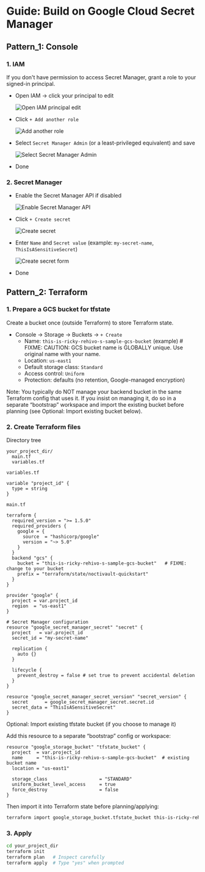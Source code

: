 # Guide: Build on Google Cloud Secret Manager

## Pattern_1: Console

### 1. IAM
If you don't have permission to access Secret Manager, grant a role to your signed-in principal.
- Open IAM → click your principal to edit
  
  ![Open IAM principal edit](../asset/iam_edit_top.png)
- Click `+ Add another role`
  
  ![Add another role](../asset/iam_add_another_role.png)
- Select `Secret Manager Admin` (or a least-privileged equivalent) and save
  
  ![Select Secret Manager Admin](../asset/iam_select_manager_secret_admin.png)
- Done

### 2. Secret Manager
- Enable the Secret Manager API if disabled
  
  ![Enable Secret Manager API](../asset/enable_secret_manager_api.png)
- Click `+ Create secret`
  
  ![Create secret](../asset/create_secret_manager_secret_top.png)
- Enter `Name` and `Secret value` (example: `my-secret-name`, `ThisIsASensitiveSecret`)
  
  ![Create secret form](../asset/create_secret_manager_secret_edit.png)
- Done


## Pattern_2: Terraform

### 1. Prepare a GCS bucket for tfstate

Create a bucket once (outside Terraform) to store Terraform state.
- Console → Storage → Buckets → `+ Create`
  - Name: `this-is-ricky-rehivo-s-sample-gcs-bucket` (example) # FIXME: CAUTION: GCS bucket name is GLOBALLY unique. Use original name with your name.
  - Location: `us-east1`
  - Default storage class: `Standard`
  - Access control: `Uniform`
  - Protection: defaults (no retention, Google-managed encryption)

Note: You typically do NOT manage your backend bucket in the same Terraform config that uses it. If you insist on managing it, do so in a separate “bootstrap” workspace and import the existing bucket before planning (see Optional: Import existing bucket below).

### 2. Create Terraform files

Directory tree
```
your_project_dir/
  main.tf
  variables.tf
```

`variables.tf`
```hcl
variable "project_id" {
  type = string
}
```

`main.tf`
```hcl
terraform {
  required_version = ">= 1.5.0"
  required_providers {
    google = {
      source  = "hashicorp/google"
      version = "~> 5.0"
    }
  }
  backend "gcs" {
    bucket = "this-is-ricky-rehivo-s-sample-gcs-bucket"   # FIXME: change to your bucket
    prefix = "terraform/state/noctivault-quickstart"
  }
}

provider "google" {
  project = var.project_id
  region  = "us-east1"
}

# Secret Manager configuration
resource "google_secret_manager_secret" "secret" {
  project   = var.project_id
  secret_id = "my-secret-name"

  replication {
    auto {}
  }

  lifecycle {
    prevent_destroy = false # set true to prevent accidental deletion
  }
}

resource "google_secret_manager_secret_version" "secret_version" {
  secret      = google_secret_manager_secret.secret.id
  secret_data = "ThisIsASensitiveSecret"
}
```

Optional: Import existing tfstate bucket (if you choose to manage it)

Add this resource to a separate “bootstrap” config or workspace:

```hcl
resource "google_storage_bucket" "tfstate_bucket" {
  project  = var.project_id
  name     = "this-is-ricky-rehivo-s-sample-gcs-bucket"  # existing bucket name
  location = "us-east1"

  storage_class                   = "STANDARD"
  uniform_bucket_level_access     = true
  force_destroy                   = false
}
```

Then import it into Terraform state before planning/applying:

```bash
terraform import google_storage_bucket.tfstate_bucket this-is-ricky-rehivo-s-sample-gcs-bucket
```

### 3. Apply

```bash
cd your_project_dir
terraform init
terraform plan   # Inspect carefully
terraform apply  # Type "yes" when prompted
```
